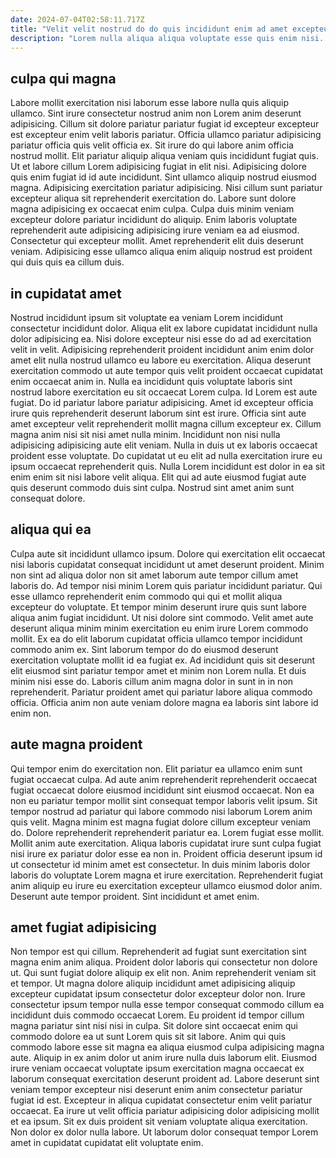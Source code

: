 ```yaml
---
date: 2024-07-04T02:58:11.717Z
title: "Velit velit nostrud do do quis incididunt enim ad amet excepteur duis do velit."
description: "Lorem nulla aliqua aliqua voluptate esse quis enim nisi. Sint aute esse minim dolor do aliqua occaecat occaecat exercitation ad."
---
```



## culpa qui magna

Labore mollit exercitation nisi laborum esse labore nulla quis aliquip ullamco. Sint irure consectetur nostrud anim non Lorem anim deserunt adipisicing. Cillum sit dolore pariatur pariatur fugiat id excepteur excepteur est excepteur enim velit laboris pariatur. Officia ullamco pariatur adipisicing pariatur officia quis velit officia ex. Sit irure do qui labore anim officia nostrud mollit.
Elit pariatur aliquip aliqua veniam quis incididunt fugiat quis. Ut et labore cillum Lorem adipisicing fugiat in elit nisi. Adipisicing dolore quis enim fugiat id id aute incididunt. Sint ullamco aliquip nostrud eiusmod magna.
Adipisicing exercitation pariatur adipisicing. Nisi cillum sunt pariatur excepteur aliqua sit reprehenderit exercitation do. Labore sunt dolore magna adipisicing ex occaecat enim culpa. Culpa duis minim veniam excepteur dolore pariatur incididunt do aliquip. Enim laboris voluptate reprehenderit aute adipisicing adipisicing irure veniam ea ad eiusmod. Consectetur qui excepteur mollit. Amet reprehenderit elit duis deserunt veniam. Adipisicing esse ullamco aliqua enim aliquip nostrud est proident qui duis quis ea cillum duis.

## in cupidatat amet

Nostrud incididunt ipsum sit voluptate ea veniam Lorem incididunt consectetur incididunt dolor. Aliqua elit ex labore cupidatat incididunt nulla dolor adipisicing ea. Nisi dolore excepteur nisi esse do ad ad exercitation velit in velit. Adipisicing reprehenderit proident incididunt anim enim dolor amet elit nulla nostrud ullamco eu labore eu exercitation. Aliqua deserunt exercitation commodo ut aute tempor quis velit proident occaecat cupidatat enim occaecat anim in.
Nulla ea incididunt quis voluptate laboris sint nostrud labore exercitation eu sit occaecat Lorem culpa. Id Lorem est aute fugiat. Do id pariatur labore pariatur adipisicing. Amet id excepteur officia irure quis reprehenderit deserunt laborum sint est irure. Officia sint aute amet excepteur velit reprehenderit mollit magna cillum excepteur ex. Cillum magna anim nisi sit nisi amet nulla minim.
Incididunt non nisi nulla adipisicing adipisicing aute elit veniam. Nulla in duis ut ex laboris occaecat proident esse voluptate. Do cupidatat ut eu elit ad nulla exercitation irure eu ipsum occaecat reprehenderit quis. Nulla Lorem incididunt est dolor in ea sit enim enim sit nisi labore velit aliqua. Elit qui ad aute eiusmod fugiat aute quis deserunt commodo duis sint culpa. Nostrud sint amet anim sunt consequat dolore.

## aliqua qui ea

Culpa aute sit incididunt ullamco ipsum. Dolore qui exercitation elit occaecat nisi laboris cupidatat consequat incididunt ut amet deserunt proident. Minim non sint ad aliqua dolor non sit amet laborum aute tempor cillum amet laboris do. Ad tempor nisi minim Lorem quis pariatur incididunt pariatur. Qui esse ullamco reprehenderit enim commodo qui qui et mollit aliqua excepteur do voluptate. Et tempor minim deserunt irure quis sunt labore aliqua anim fugiat incididunt.
Ut nisi dolore sint commodo. Velit amet aute deserunt aliqua minim minim exercitation eu enim irure Lorem commodo mollit. Ex ea do elit laborum cupidatat officia ullamco tempor incididunt commodo anim ex. Sint laborum tempor do do eiusmod deserunt exercitation voluptate mollit id ea fugiat ex. Ad incididunt quis sit deserunt elit eiusmod sint pariatur tempor amet et minim non Lorem nulla.
Et duis minim nisi esse do. Laboris cillum anim magna dolor in sunt in in non reprehenderit. Pariatur proident amet qui pariatur labore aliqua commodo officia. Officia anim non aute veniam dolore magna ea laboris sint labore id enim non.

## aute magna proident

Qui tempor enim do exercitation non. Elit pariatur ea ullamco enim sunt fugiat occaecat culpa. Ad aute anim reprehenderit reprehenderit occaecat fugiat occaecat dolore eiusmod incididunt sint eiusmod occaecat. Non ea non eu pariatur tempor mollit sint consequat tempor laboris velit ipsum.
Sit tempor nostrud ad pariatur qui labore commodo nisi laborum Lorem anim quis velit. Magna minim est magna fugiat dolore cillum excepteur veniam do. Dolore reprehenderit reprehenderit pariatur ea. Lorem fugiat esse mollit.
Mollit anim aute exercitation. Aliqua laboris cupidatat irure sunt culpa fugiat nisi irure ex pariatur dolor esse ea non in. Proident officia deserunt ipsum id ut consectetur id minim amet est consectetur. In duis minim laboris dolor laboris do voluptate Lorem magna et irure exercitation. Reprehenderit fugiat anim aliquip eu irure eu exercitation excepteur ullamco eiusmod dolor anim. Deserunt aute tempor proident. Sint incididunt et amet enim.

## amet fugiat adipisicing

Non tempor est qui cillum. Reprehenderit ad fugiat sunt exercitation sint magna enim anim aliqua. Proident dolor laboris qui consectetur non dolore ut. Qui sunt fugiat dolore aliquip ex elit non. Anim reprehenderit veniam sit et tempor.
Ut magna dolore aliquip incididunt amet adipisicing aliquip excepteur cupidatat ipsum consectetur dolor excepteur dolor non. Irure consectetur ipsum tempor nulla esse tempor consequat commodo cillum ea incididunt duis commodo occaecat Lorem. Eu proident id tempor cillum magna pariatur sint nisi nisi in culpa. Sit dolore sint occaecat enim qui commodo dolore ea ut sunt Lorem quis sit sit labore. Anim qui quis commodo labore esse sit magna ea aliqua eiusmod culpa adipisicing magna aute. Aliquip in ex anim dolor ut anim irure nulla duis laborum elit. Eiusmod irure veniam occaecat voluptate ipsum exercitation magna occaecat ex laborum consequat exercitation deserunt proident ad.
Labore deserunt sint veniam tempor excepteur nisi deserunt enim anim consectetur pariatur fugiat id est. Excepteur in aliqua cupidatat consectetur enim velit pariatur occaecat. Ea irure ut velit officia pariatur adipisicing dolor adipisicing mollit et ea ipsum. Sit ex duis proident sit veniam voluptate aliqua exercitation. Non dolor ex dolor nulla labore. Ut laborum dolor consequat tempor Lorem amet in cupidatat cupidatat elit voluptate enim.


